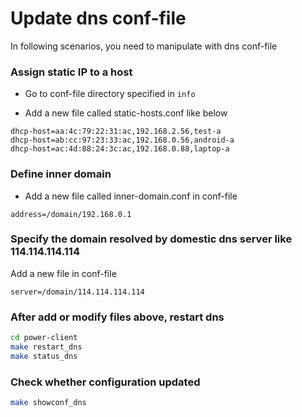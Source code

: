 # Update dns conf-file

In following scenarios, you need to manipulate with dns conf-file


### Assign static IP to a host
* Go to conf-file directory specified in `info`

* Add a new file called static-hosts.conf like below
```
dhcp-host=aa:4c:79:22:31:ac,192.168.2.56,test-a
dhcp-host=ab:cc:97:23:33:ac,192.168.0.56,android-a
dhcp-host=ac:4d:88:24:3c:ac,192.168.0.88,laptop-a
```

### Define inner domain 
* Add a new file called inner-domain.conf in conf-file
```
address=/domain/192.168.0.1
```

### Specify the domain resolved by domestic dns server like 114.114.114.114
Add a new file in conf-file
```
server=/domain/114.114.114.114
```


### After add or modify files above, restart dns
```bash
cd power-client
make restart_dns
make status_dns
```

### Check whether configuration updated
```bash
make showconf_dns
```
